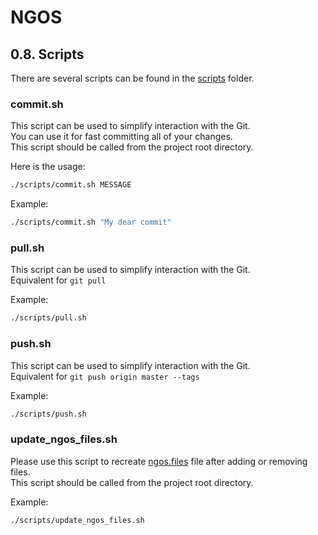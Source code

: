 NGOS
====

0.8. Scripts
------------

There are several scripts can be found in the [scripts](../../../scripts/) folder.

### commit.sh

This script can be used to simplify interaction with the Git.<br/>
You can use it for fast committing all of your changes.<br/>
This script should be called from the project root directory.

Here is the usage:

```sh
./scripts/commit.sh MESSAGE
```

Example:

```sh
./scripts/commit.sh "My dear commit"
```

### pull.sh

This script can be used to simplify interaction with the Git.<br/>
Equivalent for `git pull`

Example:

```sh
./scripts/pull.sh
```

### push.sh

This script can be used to simplify interaction with the Git.<br/>
Equivalent for `git push origin master --tags`

Example:

```sh
./scripts/push.sh
```

### update_ngos_files.sh

Please use this script to recreate [ngos.files](../../../ngos.files) file after adding or removing files.<br/>
This script should be called from the project root directory.

Example:

```sh
./scripts/update_ngos_files.sh
```
